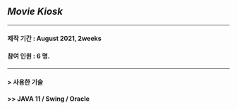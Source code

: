 ## *Movie Kiosk*    
***
#### 제작 기간 : August 2021, 2weeks
#### 참여 인원 : 6 명.  
***
#### > 사용한 기술   
#### >> JAVA 11 / Swing / Oracle



